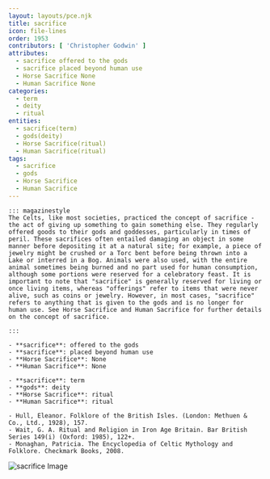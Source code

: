 ```yaml
---
layout: layouts/pce.njk
title: sacrifice
icon: file-lines
order: 1953
contributors: [ 'Christopher Godwin' ]
attributes:
  - sacrifice offered to the gods
  - sacrifice placed beyond human use
  - Horse Sacrifice None
  - Human Sacrifice None
categories:
  - term
  - deity
  - ritual
entities:
  - sacrifice(term)
  - gods(deity)
  - Horse Sacrifice(ritual)
  - Human Sacrifice(ritual)
tags:
  - sacrifice
  - gods
  - Horse Sacrifice
  - Human Sacrifice
---
```

``` tab [group1:Info]
::: magazinestyle
The Celts, like most societies, practiced the concept of sacrifice - the act of giving up something to gain something else. They regularly offered goods to their gods and goddesses, particularly in times of peril. These sacrifices often entailed damaging an object in some manner before depositing it at a natural site; for example, a piece of jewelry might be crushed or a Torc bent before being thrown into a Lake or interred in a Bog. Animals were also used, with the entire animal sometimes being burned and no part used for human consumption, although some portions were reserved for a celebratory feast. It is important to note that "sacrifice" is generally reserved for living or once living items, whereas "offerings" refer to items that were never alive, such as coins or jewelry. However, in most cases, "sacrifice" refers to anything that is given to the gods and is no longer for human use. See Horse Sacrifice and Human Sacrifice for further details on the concept of sacrifice.

:::
```
``` tab [group1:Attributes]
- **sacrifice**: offered to the gods
- **sacrifice**: placed beyond human use
- **Horse Sacrifice**: None
- **Human Sacrifice**: None
```
``` tab [group1:Entities]
- **sacrifice**: term
- **gods**: deity
- **Horse Sacrifice**: ritual
- **Human Sacrifice**: ritual
```
``` tab [group1:Sources]
- Hull, Eleanor. Folklore of the British Isles. (London: Methuen & Co., Ltd., 1928), 157.
- Wait, G. A. Ritual and Religion in Iron Age Britain. Bar British Series 149(i) (Oxford: 1985), 122+.
- Monaghan, Patricia. The Encyclopedia of Celtic Mythology and Folklore. Checkmark Books, 2008.
```
![sacrifice Image](['https://upload.wikimedia.org/wikipedia/commons/thumb/5/59/Marcus_Aurelius_showing_sacrifice_-_Arch_of_Marcus_Aurelius_-_Musei_Capitolini_-_Rome_2016.jpg/1200px-Marcus_Aurelius_showing_sacrifice_-_Arch_of_Marcus_Aurelius_-_Musei_Capitolini_-_Rome_2016.jpg'])
